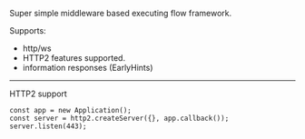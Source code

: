 Super simple middleware based executing flow framework. 

Supports:
* http/ws
* HTTP2 features supported.
* information responses (EarlyHints)

----
HTTP2 support

```
const app = new Application();
const server = http2.createServer({}, app.callback());
server.listen(443);
```